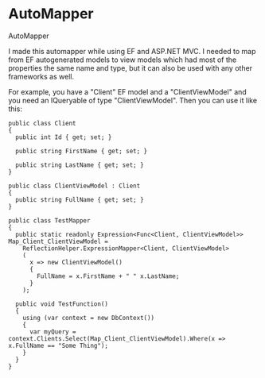 # AutoMapper
AutoMapper

I made this automapper while using EF and ASP.NET MVC. I needed to map from EF autogenerated models to view models which had most of the properties the same name and type, but it can also be used with any other frameworks as well.

For example, you have a "Client" EF model and a "ClientViewModel" and you need an IQueryable of type "ClientViewModel". Then you can use it like this:

```
public class Client
{
  public int Id { get; set; }
  
  public string FirstName { get; set; }
  
  public string LastName { get; set; }
}

public class ClientViewModel : Client
{
  public string FullName { get; set; }
}

public class TestMapper
{
  public static readonly Expression<Func<Client, ClientViewModel>> Map_Client_ClientViewModel =
    ReflectionHelper.ExpressionMapper<Client, ClientViewModel>
    (
      x => new ClientViewModel()
      {
        FullName = x.FirstName + " " x.LastName;
      }
    );
  
  public void TestFunction()
  {
    using (var context = new DbContext())
    {
      var myQuery = context.Clients.Select(Map_Client_ClientViewModel).Where(x => x.FullName == "Some Thing");
    }
  }
}
```

